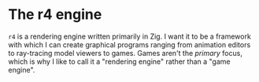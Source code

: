 # The r4 engine

`r4` is a rendering engine written primarily in Zig.
I want it to be a framework with which I can create graphical programs
ranging from animation editors to ray-tracing model viewers to games.
Games aren't the _primary_ focus,
which is why I like to call it a "rendering engine" rather than a "game engine".
